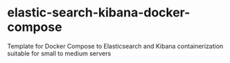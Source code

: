 # elastic-search-kibana-docker-compose
Template for Docker Compose to Elasticsearch and Kibana containerization suitable for small to medium servers
